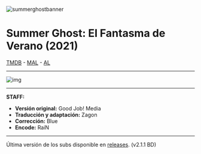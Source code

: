 ![summerghostbanner](https://server3.myimageen.com/file/imageen/2023/10/18/4ec9660992a403987a1629432f1777e7.png)
# Summer Ghost: El Fantasma de Verano (2021)

[TMDB](https://www.themoviedb.org/movie/798544) - [MAL](https://myanimelist.net/anime/48171/Summer_Ghost) - [AL](https://anilist.co/anime/130050/Summer-Ghost/)

---

![img](https://cdn.discordapp.com/emojis/892679533231235123.webp?size=96&quality=lossless)

---

**STAFF:**
- **Versión original:** Good Job! Media
- **Traducción y adaptación:** Zagon
- **Corrección:** Blue
- **Encode:** RaiN

---

Última versión de los subs disponible en [releases](https://github.com/ZagonSubs/summer-ghost/releases/latest). (v2.1.1 BD)
